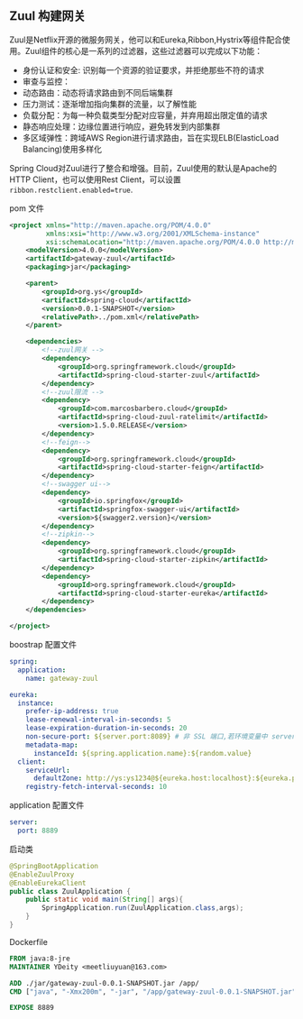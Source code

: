 ## Zuul 构建网关

Zuul是Netflix开源的微服务网关，他可以和Eureka,Ribbon,Hystrix等组件配合使用。Zuul组件的核心是一系列的过滤器，这些过滤器可以完成以下功能：

- 身份认证和安全: 识别每一个资源的验证要求，并拒绝那些不符的请求
- 审查与监控：
- 动态路由：动态将请求路由到不同后端集群
- 压力测试：逐渐增加指向集群的流量，以了解性能
- 负载分配：为每一种负载类型分配对应容量，并弃用超出限定值的请求
- 静态响应处理：边缘位置进行响应，避免转发到内部集群
- 多区域弹性：跨域AWS Region进行请求路由，旨在实现ELB(ElasticLoad Balancing)使用多样化



Spring Cloud对Zuul进行了整合和增强。目前，Zuul使用的默认是Apache的HTTP Client，也可以使用Rest Client，可以设置`ribbon.restclient.enabled=true`.



pom 文件

```xml
<project xmlns="http://maven.apache.org/POM/4.0.0"
         xmlns:xsi="http://www.w3.org/2001/XMLSchema-instance"
         xsi:schemaLocation="http://maven.apache.org/POM/4.0.0 http://maven.apache.org/xsd/maven-4.0.0.xsd">
    <modelVersion>4.0.0</modelVersion>
    <artifactId>gateway-zuul</artifactId>
    <packaging>jar</packaging>

    <parent>
        <groupId>org.ys</groupId>
        <artifactId>spring-cloud</artifactId>
        <version>0.0.1-SNAPSHOT</version>
        <relativePath>../pom.xml</relativePath>
    </parent>

    <dependencies>
        <!--zuul网关 -->
        <dependency>
            <groupId>org.springframework.cloud</groupId>
            <artifactId>spring-cloud-starter-zuul</artifactId>
        </dependency>
        <!--zuul限流 -->
        <dependency>
            <groupId>com.marcosbarbero.cloud</groupId>
            <artifactId>spring-cloud-zuul-ratelimit</artifactId>
            <version>1.5.0.RELEASE</version>
        </dependency>
        <!--feign-->
        <dependency>
            <groupId>org.springframework.cloud</groupId>
            <artifactId>spring-cloud-starter-feign</artifactId>
        </dependency>
        <!--swagger ui-->
        <dependency>
            <groupId>io.springfox</groupId>
            <artifactId>springfox-swagger-ui</artifactId>
            <version>${swagger2.version}</version>
        </dependency>
        <!--zipkin-->
        <dependency>
            <groupId>org.springframework.cloud</groupId>
            <artifactId>spring-cloud-starter-zipkin</artifactId>
        </dependency>
        <dependency>
            <groupId>org.springframework.cloud</groupId>
            <artifactId>spring-cloud-starter-eureka</artifactId>
        </dependency>
    </dependencies>

</project>
```



boostrap 配置文件

```yaml
spring:
  application:
    name: gateway-zuul

eureka:
  instance:
    prefer-ip-address: true
    lease-renewal-interval-in-seconds: 5
    lease-expiration-duration-in-seconds: 20
    non-secure-port: ${server.port:8089} # 非 SSL 端口,若环境变量中 server.port 有值 ,则使用环境变量的值,没有则使用 8080
    metadata-map:
      instanceId: ${spring.application.name}:${random.value}
  client:
    serviceUrl:
      defaultZone: http://ys:ys1234@${eureka.host:localhost}:${eureka.port:8761}/eureka/ # 配置要注册到 Eureka Server 的地址
    registry-fetch-interval-seconds: 10
```



application 配置文件

```yaml
server:
  port: 8889
```



启动类

```java
@SpringBootApplication
@EnableZuulProxy
@EnableEurekaClient
public class ZuulApplication {
    public static void main(String[] args){
        SpringApplication.run(ZuulApplication.class,args);
    }
}
```



Dockerfile

```dockerfile
FROM java:8-jre
MAINTAINER YDeity <meetliuyuan@163.com>

ADD ./jar/gateway-zuul-0.0.1-SNAPSHOT.jar /app/
CMD ["java", "-Xmx200m", "-jar", "/app/gateway-zuul-0.0.1-SNAPSHOT.jar"]

EXPOSE 8889
```

